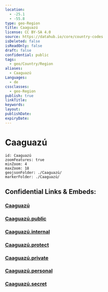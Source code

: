 ```yaml
---
location:
  - -25.1
  - -55.8
type: geo-Region
title: Caaguazú
license: CC BY-SA 4.0
source: https://datahub.io/core/country-codes
isDeleted: false
isReadOnly: false
draft: false
confidential: public
tags:
  - geo/Country/Region
aliases:
  - Caaguazú
Languages:
  - de
cssclasses:
  - geo-Region
publish: true
linkTitle:
keywords:
layout:
publishDate:
expiryDate:
---
```


# Caaguazú

```leaflet
id: Caaguazú
zoomFeatures: true 
minZoom: 4 
maxZoom: 18
geojsonFolder: ./Caaguazú/
markerFolder: ./Caaguazú/
```


## Confidential Links & Embeds: 

### [Caaguazú](/_Standards/Earth/Continent/America~South/Paraguay/departments~Paraguay/Caaguazú.md) 

### [Caaguazú.public](/_public/Earth/Continent/America~South/Paraguay/departments~Paraguay/Caaguazú.public.md) 

### [Caaguazú.internal](/_internal/Earth/Continent/America~South/Paraguay/departments~Paraguay/Caaguazú.internal.md) 

### [Caaguazú.protect](/_protect/Earth/Continent/America~South/Paraguay/departments~Paraguay/Caaguazú.protect.md) 

### [Caaguazú.private](/_private/Earth/Continent/America~South/Paraguay/departments~Paraguay/Caaguazú.private.md) 

### [Caaguazú.personal](/_personal/Earth/Continent/America~South/Paraguay/departments~Paraguay/Caaguazú.personal.md) 

### [Caaguazú.secret](/_secret/Earth/Continent/America~South/Paraguay/departments~Paraguay/Caaguazú.secret.md)

